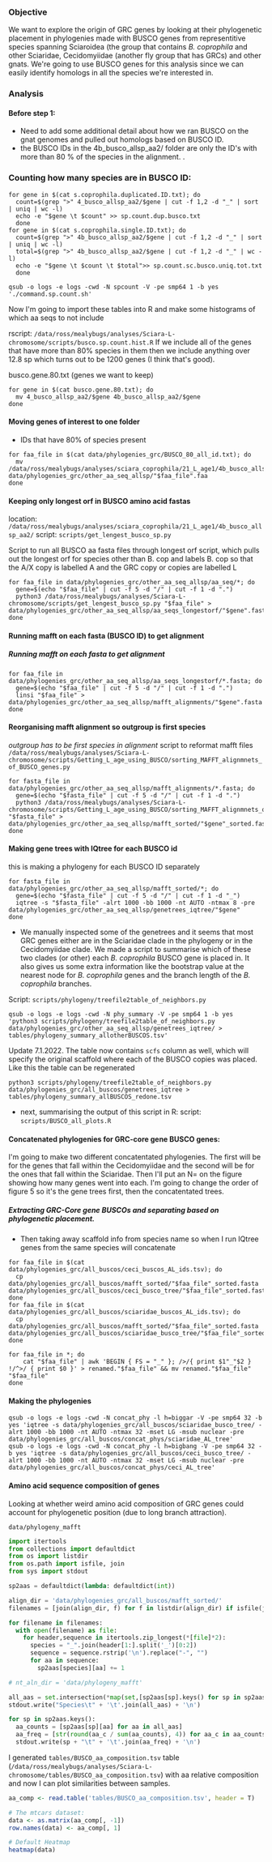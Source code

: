 


### Objective
We want to explore the origin of GRC genes by looking at their phylogenetic placement in phylogenies made with BUSCO genes from representitive species spanning Sciaroidea (the group that contains _B. coprophila_ and other Sciaridae, Cecidomyiidae (another fly group that has GRCs) and other gnats. We're going to use BUSCO genes for this analysis since we can easily identify homologs in all the species we're interested in.

### Analysis
#### Before step 1:
- Need to add some additional detail about how we ran BUSCO on the gnat genomes and pulled out homologs based on BUSCO ID.
- the BUSCO IDs in the 4b_busco_allsp_aa2/ folder are only the ID's with more than 80 % of the species in the alignment. .

### Counting how many species are in BUSCO ID:
```
for gene in $(cat s.coprophila.duplicated.ID.txt); do
  count=$(grep ">" 4_busco_allsp_aa2/$gene | cut -f 1,2 -d "_" | sort | uniq | wc -l)
  echo -e "$gene \t $count" >> sp.count.dup.busco.txt
  done
for gene in $(cat s.coprophila.single.ID.txt); do
  count=$(grep ">" 4b_busco_allsp_aa2/$gene | cut -f 1,2 -d "_" | sort | uniq | wc -l)
  total=$(grep ">" 4b_busco_allsp_aa2/$gene | cut -f 1,2 -d "_" | wc -l)
  echo -e "$gene \t $count \t $total">> sp.count.sc.busco.uniq.tot.txt
  done
```

```
qsub -o logs -e logs -cwd -N spcount -V -pe smp64 1 -b yes './command.sp.count.sh'
```
Now I'm going to import these tables into R and make some histograms of which aa seqs to not include

rscript:
`/data/ross/mealybugs/analyses/Sciara-L-chromosome/scripts/busco.sp.count.hist.R`
If we include all of the genes that have more than 80% species in them then we include anything over 12.8 sp which turns out to be 1200 genes (I think that's good).

busco.gene.80.txt (genes we want to keep)
```
for gene in $(cat busco.gene.80.txt); do
  mv 4_busco_allsp_aa2/$gene 4b_busco_allsp_aa2/$gene
done
```
#### Moving genes of interest to one folder
- IDs that have 80% of species present
```
for faa_file in $(cat data/phylogenies_grc/BUSCO_80_all_id.txt); do
  mv /data/ross/mealybugs/analyses/sciara_coprophila/21_L_age1/4b_busco_allsp_aa2/"$faa_file".faa data/phylogenies_grc/other_aa_seq_allsp/"$faa_file".faa
done
```
#### Keeping only longest orf in BUSCO amino acid fastas

location: `/data/ross/mealybugs/analyses/sciara_coprophila/21_L_age1/4b_busco_allsp_aa2/`
script: `scripts/get_lengest_busco_sp.py`

Script to run all BUSCO aa fasta files through longest orf script, which pulls out the longest orf for species other than B. cop and labels B. cop so that the A/X copy is labelled A and the GRC copy or copies are labelled L
```
for faa_file in data/phylogenies_grc/other_aa_seq_allsp/aa_seq/*; do
  gene=$(echo "$faa_file" | cut -f 5 -d "/" | cut -f 1 -d ".")
  python3 /data/ross/mealybugs/analyses/Sciara-L-chromosome/scripts/get_lengest_busco_sp.py "$faa_file" > data/phylogenies_grc/other_aa_seq_allsp/aa_seqs_longestorf/"$gene".fasta
done
```

#### Running mafft on each fasta (BUSCO ID) to get alignment

##### Running mafft on each fasta to get alignment
```
for faa_file in data/phylogenies_grc/other_aa_seq_allsp/aa_seqs_longestorf/*.fasta; do
  gene=$(echo "$faa_file" | cut -f 5 -d "/" | cut -f 1 -d ".")
  linsi "$faa_file" > data/phylogenies_grc/other_aa_seq_allsp/mafft_alignments/"$gene".fasta
done
```

#### Reorganising mafft alignment so outgroup is first species
*outgroup has to be first species in alignment*
script to reformat mafft files
`/data/ross/mealybugs/analyses/Sciara-L-chromosome/scripts/Getting_L_age_using_BUSCO/sorting_MAFFT_alignmnets_of_BUSCO_genes.py`

```
for fasta_file in data/phylogenies_grc/other_aa_seq_allsp/mafft_alignments/*.fasta; do
  gene=$(echo "$fasta_file" | cut -f 5 -d "/" | cut -f 1 -d ".")
  python3 /data/ross/mealybugs/analyses/Sciara-L-chromosome/scripts/Getting_L_age_using_BUSCO/sorting_MAFFT_alignmnets_of_BUSCO_genes.py "$fasta_file" > data/phylogenies_grc/other_aa_seq_allsp/mafft_sorted/"$gene"_sorted.fasta
done
```
#### Making gene trees with IQtree for each BUSCO id
this is making a phylogeny for each BUSCO ID separately
```
for fasta_file in data/phylogenies_grc/other_aa_seq_allsp/mafft_sorted/*; do
  gene=$(echo "$fasta_file" | cut -f 5 -d "/" | cut -f 1 -d "_")
  iqtree -s "$fasta_file" -alrt 1000 -bb 1000 -nt AUTO -ntmax 8 -pre data/phylogenies_grc/other_aa_seq_allsp/genetrees_iqtree/"$gene"
done
```
- We manually inspected some of the genetrees and it seems that most GRC genes either are in the Sciaridae clade in the phylogeny or in the Cecidomyiidae clade. We made a script to summarise which of these two clades (or other) each _B. coprophila_ BUSCO gene is placed in. It also gives us some extra information like the bootstrap value at the nearest node for _B. coprophila_ genes and the branch length of the _B. coprophila_ branches.

Script: `scripts/phylogeny/treefile2table_of_neighbors.py`

```
qsub -o logs -e logs -cwd -N phy_summary -V -pe smp64 1 -b yes 'python3 scripts/phylogeny/treefile2table_of_neighbors.py data/phylogenies_grc/other_aa_seq_allsp/genetrees_iqtree/ > tables/phylogeny_summary_allotherBUSCOS.tsv'
```

Update 7.1.2022. The table now contains `scfs` column as well, which will specify the original scaffold where each of the BUSCO copies was placed. Like this the table can be regenerated

```
python3 scripts/phylogeny/treefile2table_of_neighbors.py data/phylogenies_grc/all_buscos/genetrees_iqtree > tables/phylogeny_summary_allBUSCOS_redone.tsv
```

- next, summarising the output of this script in R:
script: `scripts/BUSCO_all_plots.R`

#### Concatenated phylogenies for GRC-core gene BUSCO genes:
I'm going to make two different concatentated phylogenies. The first will be for the genes that fall within the Cecidomyiidae and the second will be for the ones that fall within the Sciaridae. Then I'll put an N= on the figure showing how many genes went into each. I'm going to change the order of figure 5 so it's the gene trees first, then the concatentated trees.

##### Extracting GRC-Core gene BUSCOs and separating based on phylogenetic placement. 
- Then taking away scaffold info from species name so when I run IQtree genes from the same species will concatenate
```
for faa_file in $(cat data/phylogenies_grc/all_buscos/ceci_buscos_AL_ids.tsv); do
  cp data/phylogenies_grc/all_buscos/mafft_sorted/"$faa_file"_sorted.fasta data/phylogenies_grc/all_buscos/ceci_busco_tree/"$faa_file"_sorted.fasta
done
for faa_file in $(cat data/phylogenies_grc/all_buscos/sciaridae_buscos_AL_ids.tsv); do
  cp data/phylogenies_grc/all_buscos/mafft_sorted/"$faa_file"_sorted.fasta data/phylogenies_grc/all_buscos/sciaridae_busco_tree/"$faa_file"_sorted.fasta
done
```
```
for faa_file in *; do
	cat "$faa_file" | awk 'BEGIN { FS = "_" }; />/{ print $1"_"$2 } !/^>/ { print $0 }' > renamed."$faa_file" && mv renamed."$faa_file" "$faa_file"
done
```
#### Making the phylogenies
```
qsub -o logs -e logs -cwd -N concat_phy -l h=biggar -V -pe smp64 32 -b yes 'iqtree -s data/phylogenies_grc/all_buscos/sciaridae_busco_tree/ -alrt 1000 -bb 1000 -nt AUTO -ntmax 32 -mset LG -msub nuclear -pre data/phylogenies_grc/all_buscos/concat_phys/sciaridae_AL_tree'
qsub -o logs -e logs -cwd -N concat_phy -l h=bigbang -V -pe smp64 32 -b yes 'iqtree -s data/phylogenies_grc/all_buscos/ceci_busco_tree/ -alrt 1000 -bb 1000 -nt AUTO -ntmax 32 -mset LG -msub nuclear -pre data/phylogenies_grc/all_buscos/concat_phys/ceci_AL_tree'
```


#### Amino acid sequence composition of genes

Looking at whether weird amino acid composition of GRC genes could account for phylogenetic position (due to long branch attraction).

`data/phylogeny_mafft`

```python
import itertools
from collections import defaultdict
from os import listdir
from os.path import isfile, join
from sys import stdout

sp2aas = defaultdict(lambda: defaultdict(int))

align_dir = 'data/phylogenies_grc/all_buscos/mafft_sorted/'
filenames = [join(align_dir, f) for f in listdir(align_dir) if isfile(join(align_dir, f))]

for filename in filenames:
  with open(filename) as file:
    for header,sequence in itertools.zip_longest(*[file]*2):
      species = "_".join(header[1:].split('_')[0:2])
      sequence = sequence.rstrip('\n').replace("-", "")
      for aa in sequence:
        sp2aas[species][aa] += 1

# nt_aln_dir = 'data/phylogeny_mafft'

all_aas = set.intersection(*map(set,[sp2aas[sp].keys() for sp in sp2aas.keys()]))
stdout.write("Species\t" + '\t'.join(all_aas) + '\n')

for sp in sp2aas.keys():
  aa_counts = [sp2aas[sp][aa] for aa in all_aas]
  aa_freq = [str(round(aa_c / sum(aa_counts), 4)) for aa_c in aa_counts]
  stdout.write(sp + "\t" + '\t'.join(aa_freq) + '\n')
```

I generated `tables/BUSCO_aa_composition.tsv` table (`/data/ross/mealybugs/analyses/Sciara-L-chromosome/tables/BUSCO_aa_composition.tsv`) with aa relative composition and now I can plot similarities between samples.

```R
aa_comp <- read.table('tables/BUSCO_aa_composition.tsv', header = T)

# The mtcars dataset:
data <- as.matrix(aa_comp[, -1])
row.names(data) <- aa_comp[, 1]

# Default Heatmap
heatmap(data)
```

